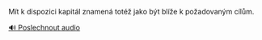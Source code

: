 
Mít k dispozici kapitál znamená totéž jako být blíže k požadovaným cílům.

[🔊 Poslechnout audio](/data/7-paragraphs/audio/chapter_91/para_001-Mt-k-dispozici-kapitl-znamen-tot-jako-bt-bl.mp3)
